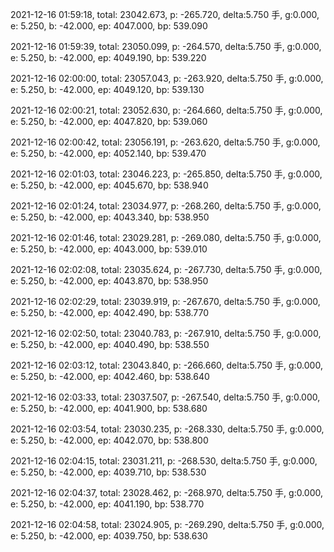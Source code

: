 2021-12-16 01:59:18, total: 23042.673, p: -265.720, delta:5.750 手, g:0.000, e: 5.250, b: -42.000, ep: 4047.000, bp: 539.090

2021-12-16 01:59:39, total: 23050.099, p: -264.570, delta:5.750 手, g:0.000, e: 5.250, b: -42.000, ep: 4049.190, bp: 539.220

2021-12-16 02:00:00, total: 23057.043, p: -263.920, delta:5.750 手, g:0.000, e: 5.250, b: -42.000, ep: 4049.120, bp: 539.130

2021-12-16 02:00:21, total: 23052.630, p: -264.660, delta:5.750 手, g:0.000, e: 5.250, b: -42.000, ep: 4047.820, bp: 539.060

2021-12-16 02:00:42, total: 23056.191, p: -263.620, delta:5.750 手, g:0.000, e: 5.250, b: -42.000, ep: 4052.140, bp: 539.470

2021-12-16 02:01:03, total: 23046.223, p: -265.850, delta:5.750 手, g:0.000, e: 5.250, b: -42.000, ep: 4045.670, bp: 538.940

2021-12-16 02:01:24, total: 23034.977, p: -268.260, delta:5.750 手, g:0.000, e: 5.250, b: -42.000, ep: 4043.340, bp: 538.950

2021-12-16 02:01:46, total: 23029.281, p: -269.080, delta:5.750 手, g:0.000, e: 5.250, b: -42.000, ep: 4043.000, bp: 539.010

2021-12-16 02:02:08, total: 23035.624, p: -267.730, delta:5.750 手, g:0.000, e: 5.250, b: -42.000, ep: 4043.870, bp: 538.950

2021-12-16 02:02:29, total: 23039.919, p: -267.670, delta:5.750 手, g:0.000, e: 5.250, b: -42.000, ep: 4042.490, bp: 538.770

2021-12-16 02:02:50, total: 23040.783, p: -267.910, delta:5.750 手, g:0.000, e: 5.250, b: -42.000, ep: 4040.490, bp: 538.550

2021-12-16 02:03:12, total: 23043.840, p: -266.660, delta:5.750 手, g:0.000, e: 5.250, b: -42.000, ep: 4042.460, bp: 538.640

2021-12-16 02:03:33, total: 23037.507, p: -267.540, delta:5.750 手, g:0.000, e: 5.250, b: -42.000, ep: 4041.900, bp: 538.680

2021-12-16 02:03:54, total: 23030.235, p: -268.330, delta:5.750 手, g:0.000, e: 5.250, b: -42.000, ep: 4042.070, bp: 538.800

2021-12-16 02:04:15, total: 23031.211, p: -268.530, delta:5.750 手, g:0.000, e: 5.250, b: -42.000, ep: 4039.710, bp: 538.530

2021-12-16 02:04:37, total: 23028.462, p: -268.970, delta:5.750 手, g:0.000, e: 5.250, b: -42.000, ep: 4041.190, bp: 538.770

2021-12-16 02:04:58, total: 23024.905, p: -269.290, delta:5.750 手, g:0.000, e: 5.250, b: -42.000, ep: 4039.750, bp: 538.630